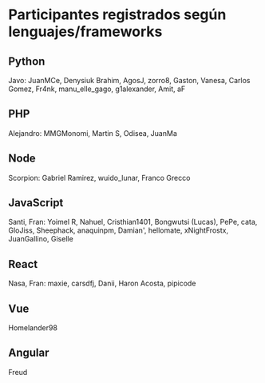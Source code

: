 # Participantes registrados según lenguajes/frameworks

## Python

Javo: JuanMCe, Denysiuk Brahim, AgosJ, zorro8, Gaston, Vanesa, Carlos Gomez, Fr4nk, manu_elle_gago, g1alexander, Amit, aF

## PHP

Alejandro: MMGMonomi, Martin S, Odisea, JuanMa

## Node

Scorpion: Gabriel Ramirez, wuido_lunar, Franco Grecco

## JavaScript

Santi, Fran: Yoimel R, Nahuel, Cristhian1401, Bongwutsi (Lucas), PePe, cata, GloJiss, Sheephack, anaquinpm, 
Damian', hellomate, xNightFrostx, JuanGallino, Giselle

## React

Nasa, Fran: maxie, carsdfj, Danii, Haron Acosta, pipicode

## Vue 

Homelander98

## Angular 

Freud
